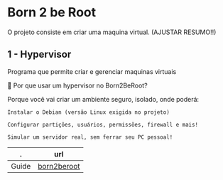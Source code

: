 # Born 2 be Root

O projeto consiste em criar uma maquina virtual. (AJUSTAR RESUMO!!)

## 1 - Hypervisor

Programa que permite criar e gerenciar maquinas virtuais

🔑 Por que usar um hypervisor no Born2BeRoot?

Porque você vai criar um ambiente seguro, isolado, onde poderá:

    Instalar o Debian (versão Linux exigida no projeto)

    Configurar partições, usuários, permissões, firewall e mais!

    Simular um servidor real, sem ferrar seu PC pessoal!


. | url
-|-
Guide | [born2beroot](https://github.com/chlimous/42-born2beroot_guide)

